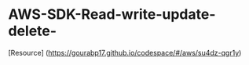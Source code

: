 # AWS-SDK-Read-write-update-delete-

[Resource] (https://gourabp17.github.io/codespace/#/aws/su4dz-qgr1y)

